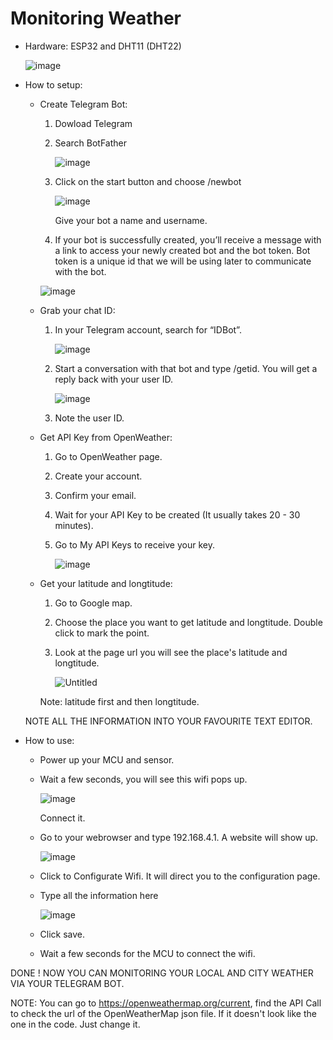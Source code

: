 # Monitoring Weather

- Hardware: ESP32 and DHT11 (DHT22)

  ![image](https://github.com/nhattruong05022003/MonitoringWeather/assets/145974955/a7bee44f-f8f5-4f81-895b-72b26748a8a6)

- How to setup:
  + Create Telegram Bot:
    1. Dowload Telegram
    2. Search BotFather

       ![image](https://github.com/nhattruong05022003/MonitoringWeather/assets/145974955/95c0ce9b-e5bc-4104-b133-30bd2416d9d7)

    3. Click on the start button and choose /newbot

       ![image](https://github.com/nhattruong05022003/MonitoringWeather/assets/145974955/c2fbb69f-a97a-40ea-9020-d5015b8c9dcb)

       Give your bot a name and username.
       
    4. If your bot is successfully created, you’ll receive a message with a link to access your newly created bot and the bot token. Bot token is a unique id that we will be using later to communicate with the bot.

      ![image](https://github.com/nhattruong05022003/MonitoringWeather/assets/145974955/e9cce325-625c-4eaa-8698-ec6cf74d7ad0)
    
  + Grab your chat ID:
    1. In your Telegram account, search for “IDBot”.

       ![image](https://github.com/nhattruong05022003/MonitoringWeather/assets/145974955/0e03d118-3763-4526-bd91-a6dc4b8dfd9d)

    2. Start a conversation with that bot and type /getid. You will get a reply back with your user ID. 

       ![image](https://github.com/nhattruong05022003/MonitoringWeather/assets/145974955/ff702fba-5dc7-4385-afe6-293919362d73)

    3. Note the user ID.
  + Get API Key from OpenWeather:
    1. Go to OpenWeather page.
    2. Create your account.
    3. Confirm your email.
    4. Wait for your API Key to be created (It usually takes 20 - 30 minutes).
    5. Go to My API Keys to receive your key.
       
       ![image](https://github.com/nhattruong05022003/MonitoringWeather/assets/145974955/8d120e5b-4b11-4ce8-b6e3-be096875bdb8)

  + Get your latitude and longtitude:
    1. Go to Google map.
    2. Choose the place you want to get latitude and longtitude. Double click to mark the point.
    3. Look at the page url you will see the place's latitude and longtitude.
   
       ![Untitled](https://github.com/nhattruong05022003/MonitoringWeather/assets/145974955/1edfbacf-ab78-4668-a82a-b962cf3da247)

      Note: latitude first and then longtitude.
    
  NOTE ALL THE INFORMATION INTO YOUR FAVOURITE TEXT EDITOR.
  
- How to use:
  + Power up your MCU and sensor.
  + Wait a few seconds, you will see this wifi pops up.
 
    ![image](https://github.com/nhattruong05022003/MonitoringWeather/assets/145974955/fc0347ee-84fe-4795-90ca-689ef4b74292)

    Connect it.
  + Go to your webrowser and type 192.168.4.1. A website will show up.
 
    ![image](https://github.com/nhattruong05022003/MonitoringWeather/assets/145974955/28509d00-90bb-4094-8825-653c891eda88)

  + Click to Configurate Wifi. It will direct you to the configuration page.
    
  + Type all the information here
 
    ![image](https://github.com/nhattruong05022003/MonitoringWeather/assets/145974955/b7177768-8bcd-4d01-919e-3d6135dc2e87)

  + Click save.
  + Wait a few seconds for the MCU to connect the wifi.

DONE ! NOW YOU CAN MONITORING YOUR LOCAL AND CITY WEATHER VIA YOUR TELEGRAM BOT.

NOTE: You can go to https://openweathermap.org/current, find the API Call to check the url of the OpenWeatherMap json file. If it doesn't look like the one in the code. Just change it.
